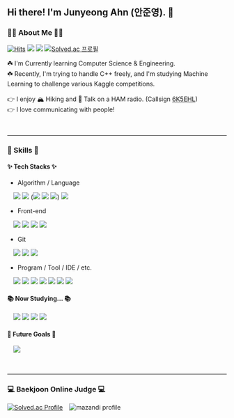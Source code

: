 ## Hi there! I'm Junyeong Ahn (안준영). 👋
### 🙋‍♂️ About Me 🙋‍♂️
<div align=left>
  
  [![Hits](https://hits.seeyoufarm.com/api/count/incr/badge.svg?url=https%3A%2F%2Fgithub.com%2Fahnjun0%2F&count_bg=%23000000&title_bg=%23000000&icon=github.svg&icon_color=%23E7E7E7&title=Github&edge_flat=false)](https://hits.seeyoufarm.com)
  <a href="mailto:ahnjun0@pusan.ac.kr"><img src="https://img.shields.io/badge/Email-EA4335?style=flat-square&logo=gmail&logoColor=white"/></a>
  <a href="https://www.instagram.com/ahnjun0_/"><img src="https://img.shields.io/badge/Instagram-E4405F?style=flat-square&logo=instagram&logoColor=white"/></a>
  [![Solved.ac
프로필](http://mazassumnida.wtf/api/mini/generate_badge?boj=ahnjun0)](https://solved.ac/ahnjun0)

</div>

☘️ I'm Currently learning Computer Science & Engineering.  
☘️ Recently, I'm trying to handle C++ freely, and I'm studying Machine Learning to challenge various Kaggle competitions.
<br/><br/>
👉 I enjoy 🏔️ Hiking and 📡 Talk on a HAM radio. (Callsign <a href="https://www.qrz.com/db/6K5EHL">6K5EHL</a>)  
👉 I love communicating with people!  

<br/>  

---

### 💪 Skills 💪

#### ✨ Tech Stacks ✨
- Algorithm / Language
  
　<img src="https://img.shields.io/badge/C-A8B9CC?style=flat-square&logo=C&logoColor=white"/>  <img src="https://img.shields.io/badge/Python-3776AB?style=flat-square&logo=Python&logoColor=white"/> (<img src="https://img.shields.io/badge/scikit‐learn-F7931E?style=flat-square&logo=Scikit-learn&logoColor=white"/> <img src="https://img.shields.io/badge/Pandas-150458?style=flat-square&logo=Pandas&logoColor=white"/> <img src="https://img.shields.io/badge/Numpy-013243?style=flat-square&logo=Numpy&logoColor=white"/>) 
<img src="https://img.shields.io/badge/Arduino-00979D?style=flat-square&logo=arduino&logoColor=white"/>  

- Front-end
  
　<img src="https://img.shields.io/badge/HTML5-E34F26?style=flat-square&logo=html5&logoColor=white"/> <img src="https://img.shields.io/badge/CSS3-1572B6?style=flat-square&logo=css3&logoColor=white"/> <img src="https://img.shields.io/badge/Javascript-F7DF1E?style=flat-square&logo=javascript&logoColor=white"/> <img src="https://img.shields.io/badge/Postman-FF6C37?style=flat-square&logo=postman&logoColor=white"/>  

- Git
  
　<img src="https://img.shields.io/badge/Git-F05032?style=flat-square&logo=git&logoColor=white"/> <img src="https://img.shields.io/badge/Github-181717?style=flat-square&logo=github&logoColor=white"/> <img src="https://img.shields.io/badge/Sourcetree-0052CC?style=flat-square&logo=sourcetree&logoColor=white"/> 

- Program / Tool / IDE / etc.
  
　<img src="https://img.shields.io/badge/Visual Studio Code-007ACC?style=flat-square&logo=Visual Studio Code&logoColor=white"/> <img src="https://img.shields.io/badge/Anaconda-44A833?style=flat-square&logo=Anaconda&logoColor=white"/> <img src="https://img.shields.io/badge/Jupyter-F37626?style=flat-square&logo=Jupyter&logoColor=white"/> <img src="https://img.shields.io/badge/GIMP-5C5543?style=flat-square&logo=GIMP&logoColor=white"/> <img src="https://img.shields.io/badge/Notepad++-90E59A?style=flat-square&logo=Notepad%2B%2B&logoColor=white"/> <img src="https://img.shields.io/badge/Notion-000000?style=flat-square&logo=Notion&logoColor=white"/> <img src="https://img.shields.io/badge/Markdown-000000?style=flat-square&logo=Markdown&logoColor=white"/>

 
#### 📚 Now Studying... 📚
  
　<img src="https://img.shields.io/badge/Amazon AWS-00979D?style=flat-square&logo=Amazon AWS&logoColor=white"/> <img src="https://img.shields.io/badge/C++-00599C?style=flat-square&logo=C%2B%2B&logoColor=white"/> <img src="https://img.shields.io/badge/scikit‐learn-F7931E?style=flat-square&logo=scikit-learn&logoColor=white"/> <img src="https://img.shields.io/badge/LaTeX-008080?style=flat-square&logo=LaTeX&logoColor=white"/>
 
#### 🥅 Future Goals 🥅
  
　<img src="https://img.shields.io/badge/Vim-019733?style=flat-square&logo=vim&logoColor=white"/>

<br/>  

---
### 💻 Baekjoon Online Judge 💻

<div>  
  
  [![Solved.ac Profile](http://mazassumnida.wtf/api/v2/generate_badge?boj=ahnjun0)](https://solved.ac/ahnjun0/) &ensp;
  ![mazandi profile](http://mazandi.herokuapp.com/api?handle=ahnjun0&theme=warm)
  
</div>
  
<!--
**ahnjun0/ahnjun0** is a ✨ _special_ ✨ repository because its `README.md` (this file) appears on your GitHub profile.

Here are some ideas to get you started:

- 🔭 I’m currently working on ...
- 🌱 I’m currently learning ...
- 👯 I’m looking to collaborate on ...
- 🤔 I’m looking for help with ...
- 💬 Ask me about ...
- 📫 How to reach me: ...
- 😄 Pronouns: ...
- ⚡ Fun fact: ...
-->
